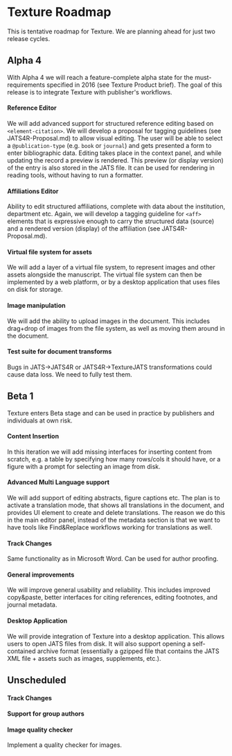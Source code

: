 # Texture Roadmap

This is tentative roadmap for Texture. We are planning ahead for just two release cycles.

## Alpha 4

With Alpha 4 we will reach a feature-complete alpha state for the must-requirements specified in 2016 (see Texture Product brief). The goal of this release is to integrate Texture with publisher's workflows.

#### Reference Editor

We will add advanced support for structured reference editing based on `<element-citation>`. We will develop a proposal for tagging guidelines (see JATS4R-Proposal.md) to allow visual editing. The user will be able to select a `@publication-type` (e.g. `book` or `journal`) and gets presented a form to enter bibliographic data. Editing takes place in the context panel, and while updating the record a preview is rendered. This preview (or display version) of the entry is also stored in the JATS file. It can be used for rendering in reading tools, without having to run a formatter.

#### Affiliations Editor

Ability to edit structured affiliations, complete with data about the institution, department etc. Again, we will develop a tagging guideline for `<aff>` elements that is expressive enough to carry the structured data (source) and a rendered version (display) of the affiliation (see JATS4R-Proposal.md).

#### Virtual file system for assets

We will add a layer of a virtual file system, to represent images and other assets alongside the manuscript. The virtual file system can then be implemented by a web platform, or by a desktop application that uses files on disk for storage.

#### Image manipulation

We will add the ability to upload images in the document. This includes drag+drop of images from the file system, as well as moving them around in the document.


#### Test suite for document transforms

Bugs in JATS->JATS4R or JATS4R->TextureJATS transformations could cause data loss. We need to fully test them.

## Beta 1

Texture enters Beta stage and can be used in practice by publishers and individuals at own risk.

#### Content Insertion

In this iteration we will add missing interfaces for inserting content from scratch, e.g. a table by specifying how many rows/cols it should have, or a figure with a prompt for selecting an image from disk.

#### Advanced Multi Language support

We will add support of editing abstracts, figure captions etc. The plan is to activate a translation mode, that shows all translations in the document, and provides UI element to create and delete translations. The reason we do this in the main editor panel, instead of the metadata section is that we want to have tools like Find&Replace workflows working for translations as well.

#### Track Changes

Same functionality as in Microsoft Word. Can be used for author proofing.

#### General improvements

We will improve general usability and reliability. This includes improved copy&paste, better interfaces for citing references, editing footnotes, and journal metadata.

#### Desktop Application

We will provide integration of Texture into a desktop application. This allows users to open JATS files from disk. It will also support opening a self-contained archive format (essentially a gzipped file that contains the JATS XML file + assets such as images, supplements, etc.).


## Unscheduled

#### Track Changes

#### Support for group authors

#### Image quality checker

Implement a quality checker for images.
